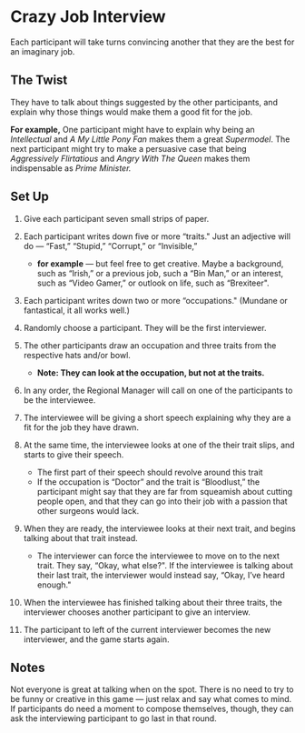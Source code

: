 # Crazy Job Interview

Each participant will take turns convincing another that they are the best for an imaginary job.

## The Twist

They have to talk about things suggested by the other participants, and explain why those things would make them a good fit for the job.

**For example,** One participant might have to explain why being an _Intellectual_ and _A My Little Pony Fan_ makes them a great _Supermodel_. The next participant might try to make a persuasive case that being _Aggressively Flirtatious_ and _Angry With The Queen_ makes them indispensable as _Prime Minister._

## Set Up

1. Give each participant seven small strips of paper.
2. Each participant writes down five or more “traits." Just an adjective will do — “Fast,” “Stupid,” “Corrupt,” or “Invisible,”

    * **for example** — but feel free to get creative. Maybe a background, such as “Irish,” or a previous job, such a “Bin Man,” or an interest, such as “Video Gamer,” or outlook on life, such as “Brexiteer".
3. Each participant writes down two or more “occupations." (Mundane or fantastical, it all works well.)
4. Randomly choose a participant. They will be the first interviewer.
5. The other participants draw an occupation and three traits from the respective hats and/or bowl.

    * **Note: They can look at the occupation, but not at the traits.**

6. In any order, the Regional Manager will call on one of the participants to be the interviewee.
7. The interviewee will be giving a short speech explaining why they are a fit for the job they have drawn.
8. At the same time, the interviewee looks at one of the their trait slips, and starts to give their speech.
    * The first part of their speech should revolve around this trait
    * If the occupation is “Doctor” and the trait is “Bloodlust,” the participant might say that they are far from squeamish about cutting people open, and that they can go into their job with a passion that other surgeons would lack.
9. When they are ready, the interviewee looks at their next trait, and begins talking about that trait instead.
    * The interviewer can force the interviewee to move on to the next trait. They say, “Okay, what else?". If the interviewee is talking about their last trait, the interviewer would instead say, “Okay, I’ve heard enough."
10. When the interviewee has finished talking about their three traits, the interviewer chooses another participant to give an interview.
11. The participant to left of the current interviewer becomes the new interviewer, and the game starts again.

## Notes

Not everyone is great at talking when on the spot. There is no need to try to be funny or creative in this game — just relax and say what comes to mind. If participants do need a moment to compose themselves, though, they can ask the interviewing participant to go last in that round.
